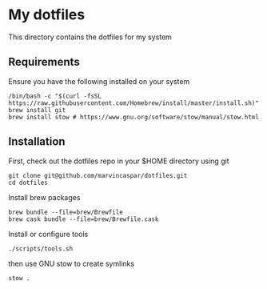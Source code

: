 # My dotfiles

This directory contains the dotfiles for my system

## Requirements

Ensure you have the following installed on your system

```
/bin/bash -c "$(curl -fsSL https://raw.githubusercontent.com/Homebrew/install/master/install.sh)"
brew install git
brew install stow # https://www.gnu.org/software/stow/manual/stow.html
```

## Installation

First, check out the dotfiles repo in your $HOME directory using git

```
git clone git@github.com/marvincaspar/dotfiles.git
cd dotfiles
```

Install brew packages

```
brew bundle --file=brew/Brewfile
brew cask bundle --file=brew/Brewfile.cask
```

Install or configure tools

```
./scripts/tools.sh
```

then use GNU stow to create symlinks

```
stow .
```